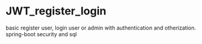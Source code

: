 # JWT_register_login
basic register user, login user or admin with authentication and otherization. spring-boot security and sql 
